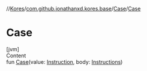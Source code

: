 //[Kores](../../index.md)/[com.github.jonathanxd.kores.base](../index.md)/[Case](index.md)/[Case](-case.md)



# Case  
[jvm]  
Content  
fun [Case](-case.md)(value: [Instruction](../../com.github.jonathanxd.kores/-instruction/index.md), body: [Instructions](../../com.github.jonathanxd.kores/-instructions/index.md))  



